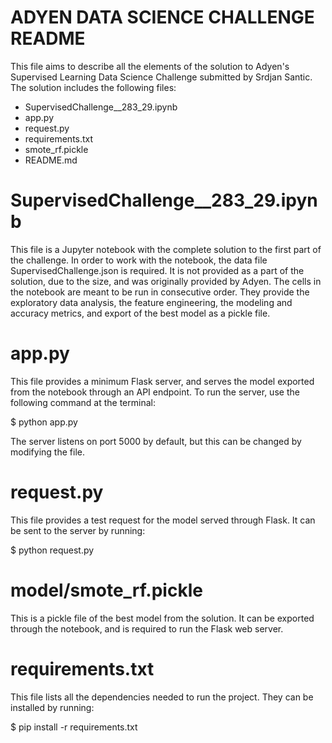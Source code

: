 ADYEN DATA SCIENCE CHALLENGE README
===================================

This file aims to describe all the elements of the solution to Adyen's Supervised Learning Data Science Challenge
submitted by Srdjan Santic. The solution includes the following files:

* SupervisedChallenge__283_29.ipynb
* app.py
* request.py
* requirements.txt
* smote_rf.pickle
* README.md


SupervisedChallenge__283_29.ipynb
=================================

This file is a Jupyter notebook with the complete solution to the first part of the challenge. In order to work with the
notebook, the data file SupervisedChallenge.json is required. It is not provided as a part of the solution, due to the size,
and was originally provided by Adyen. The cells in the notebook are meant to be run in consecutive order. They provide the
exploratory data analysis, the feature engineering, the modeling and accuracy metrics, and export of the best model as a pickle file.


app.py
======

This file provides a minimum Flask server, and serves the model exported from the notebook through an API endpoint.
To run the server, use the following command at the terminal:

$ python app.py

The server listens on port 5000 by default, but this can be changed by modifying the file.


request.py
==========

This file provides a test request for the model served through Flask. It can be sent to the server by running:

$ python request.py


model/smote_rf.pickle
=====================

This is a pickle file of the best model from the solution. It can be exported through the notebook, and is required to
run the Flask web server.


requirements.txt
================

This file lists all the dependencies needed to run the project. They can be installed by running:

$ pip install -r requirements.txt
